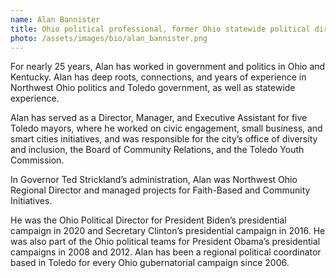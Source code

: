 ```yaml
---
name: Alan Bannister
title: Ohio political professional, former Ohio statewide political director for Joe Biden
photo: /assets/images/bio/alan_bannister.png
---
```

For nearly 25 years, Alan has worked in government and politics in Ohio and Kentucky.  Alan has deep roots, connections, and years of experience in Northwest Ohio politics and Toledo government, as well as statewide experience.

Alan has served as a Director, Manager, and Executive Assistant for five Toledo mayors, where he worked on civic engagement, small business, and smart cities initiatives, and was responsible for the city’s office of diversity and inclusion, the Board of Community Relations, and the Toledo Youth Commission.

In Governor Ted Strickland’s administration, Alan was Northwest Ohio Regional Director and managed projects for Faith-Based and Community Initiatives.

He was the Ohio Political Director for President Biden’s presidential campaign in 2020 and Secretary Clinton’s presidential campaign in 2016. He was also part of the Ohio political teams for President Obama’s presidential campaigns in 2008 and 2012. Alan has been a regional political coordinator based in Toledo for every Ohio gubernatorial campaign since 2006.
